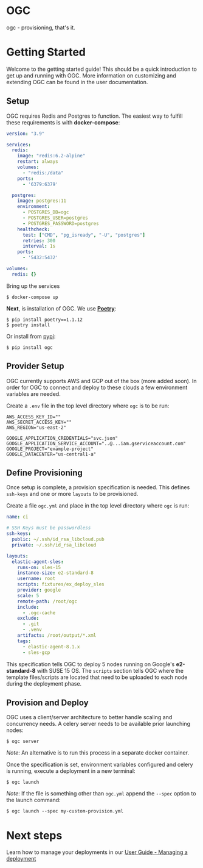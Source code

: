 # OGC

ogc - provisioning, that's it.

# Getting Started

Welcome to the getting started guide! This should be a quick introduction to get up and running with OGC. More information on customizing and extending OGC can be found in the user documentation.

## Setup

OGC requires Redis and Postgres to function. The easiest way to fulfill these requirements is with **docker-compose**:

```yaml
version: "3.9"

services:
  redis:
    image: "redis:6.2-alpine"
    restart: always
    volumes:
      - "redis:/data"
    ports:
      - '6379:6379'  

  postgres:
    image: postgres:11
    environment:
      - POSTGRES_DB=ogc
      - POSTGRES_USER=postgres
      - POSTGRES_PASSWORD=postgres
    healthcheck:
      test: ["CMD", "pg_isready", "-U", "postgres"]
      retries: 300
      interval: 1s
    ports:
      - '5432:5432'

volumes:
  redis: {}
```

Bring up the services

 `$ docker-compose up`

**Next**, is installation of OGC. We use **[Poetry](https://python-poetry.org/)**:

```shell
$ pip install poetry==1.1.12
$ poetry install
```

Or install from [pypi](https://pypi.org):

```
$ pip install ogc
```

## Provider Setup

OGC currently supports AWS and GCP out of the box (more added soon). In order for OGC to connect and deploy to these clouds a few environment variables are needed. 

Create a `.env` file in the top level directory where `ogc` is to be run:

```
AWS_ACCESS_KEY_ID=""
AWS_SECRET_ACCESS_KEY=""
AWS_REGION="us-east-2"

GOOGLE_APPLICATION_CREDENTIALS="svc.json"
GOOGLE_APPLICATION_SERVICE_ACCOUNT="..@...iam.gserviceaccount.com"
GOOGLE_PROJECT="example-project"
GOOGLE_DATACENTER="us-central1-a"
```

## Define Provisioning

Once setup is complete, a provision specification is needed. This defines `ssh-keys` and one or more `layouts` to be provisioned. 

Create a file `ogc.yml` and place in the top level directory where `ogc` is run:

```yaml
name: ci

# SSH Keys must be passwordless
ssh-keys:
  public: ~/.ssh/id_rsa_libcloud.pub
  private: ~/.ssh/id_rsa_libcloud

layouts:
  elastic-agent-sles: 
    runs-on: sles-15
    instance-size: e2-standard-8
    username: root
    scripts: fixtures/ex_deploy_sles
    provider: google
    scale: 5
    remote-path: /root/ogc
    include:
      - .ogc-cache
    exclude:
      - .git
      - .venv
    artifacts: /root/output/*.xml
    tags:
      - elastic-agent-8.1.x
      - sles-gcp
```

This specification tells OGC to deploy 5 nodes running on Google's **e2-standard-8** with SUSE 15 OS. 
The `scripts` section tells OGC where the template files/scripts are located that need to be uploaded to each node during the deployment phase.

## Provision and Deploy

OGC uses a client/server architecture to better handle scaling and concurrency needs. A celery server needs to be available prior launching nodes:

```shell
$ ogc server
```

*Note*: An alternative is to run this process in a separate docker container.

Once the specification is set, environment variables configured and celery is running, execute a deployment in a new terminal:

```shell
$ ogc launch
```

*Note*: If the file is something other than `ogc.yml` append the `--spec` option to the launch command:

```shell
$ ogc launch --spec my-custom-provision.yml
```

# Next steps

Learn how to manage your deployments in our [User Guide - Managing a deployment](user-guide/managing-nodes.md)